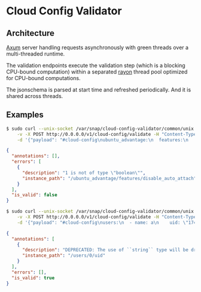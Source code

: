 # Cloud Config Validator

## Architecture

[Axum](https://github.com/tokio-rs/axum) server handling requests asynchronously with green threads over a multi-threaded runtime.

The validation endpoints execute the validation step (which is a blocking CPU-bound computation) within a separated [rayon](https://docs.rs/rayon/latest/rayon/) thread pool optimized for CPU-bound computations.

The jsonschema is parsed at start time and refreshed periodically. And it is shared across threads.

## Examples

```sh
$ sudo curl --unix-socket /var/snap/cloud-config-validator/common/unix.socket \
	-v -X POST http://0.0.0.0/v1/cloud-config/validate -H "Content-Type: application/json" \
	-d '{"payload": "#cloud-config\nubuntu_advantage:\n  features:\n    disable_auto_attach: 1"}' | jq
```

```json
{
  "annotations": [],
  "errors": [
    {
      "description": "1 is not of type \"boolean\"",
      "instance_path": "/ubuntu_advantage/features/disable_auto_attach"
    }
  ],
  "is_valid": false
}
```

```sh
$ sudo curl --unix-socket /var/snap/cloud-config-validator/common/unix.socket \
	-v -X POST http://0.0.0.0/v1/cloud-config/validate -H "Content-Type: application/json" \
	-d '{"payload": "#cloud-config\nusers:\n  - name: a\n    uid: \"1743\"" }' | jq
```

```json
{
  "annotations": [
    {
      "description": "DEPRECATED: The use of ``string`` type will be dropped after April 2027. Use an ``integer`` instead.",
      "instance_path": "/users/0/uid"
    }
  ],
  "errors": [],
  "is_valid": true
}
```
